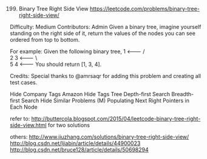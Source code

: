 199. Binary Tree Right Side View  https://leetcode.com/problems/binary-tree-right-side-view/

Difficulty: Medium
Contributors: Admin
Given a binary tree, imagine yourself standing on the right side of it, return the values of the nodes you can see ordered from top to bottom.

For example:
Given the following binary tree,
   1            <---
 /   \
2     3         <---
 \     \
  5     4       <---
You should return [1, 3, 4].

Credits:
Special thanks to @amrsaqr for adding this problem and creating all test cases.

Hide Company Tags Amazon
Hide Tags Tree Depth-first Search Breadth-first Search
Hide Similar Problems (M) Populating Next Right Pointers in Each Node

refer to: http://buttercola.blogspot.com/2015/04/leetcode-binary-tree-right-side-view.html for two solutions

others:
http://www.jiuzhang.com/solutions/binary-tree-right-side-view/
http://blog.csdn.net/ljiabin/article/details/44900023
http://blog.csdn.net/bruce128/article/details/50698294
